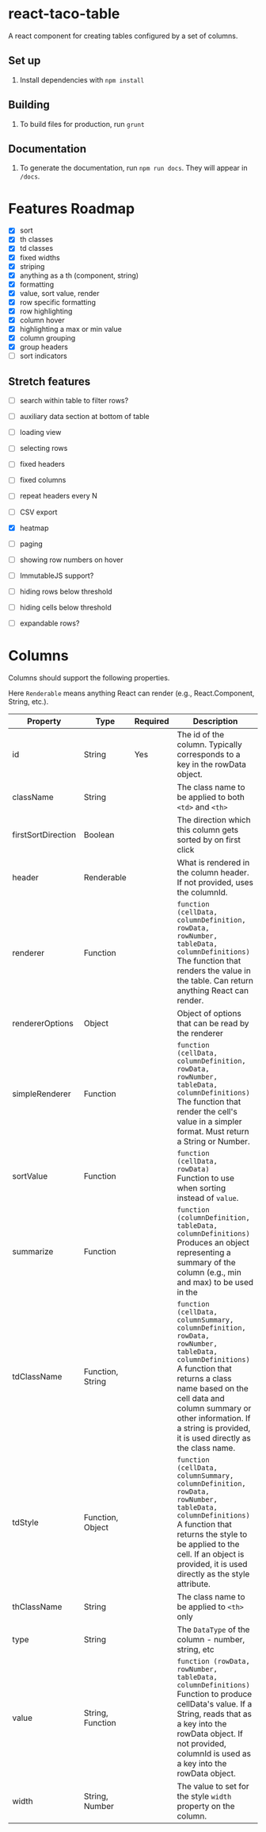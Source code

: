 # react-taco-table

A react component for creating tables configured by a set of columns.

## Set up
1. Install dependencies with `npm install`

## Building
1. To build files for production, run `grunt`

## Documentation
1. To generate the documentation, run `npm run docs`. They will appear in `/docs`.

# Features Roadmap

- [x] sort
- [x] th classes
- [x] td classes
- [x] fixed widths
- [x] striping
- [x] anything as a th (component, string)
- [x] formatting
- [x] value, sort value, render
- [x] row specific formatting
- [x] row highlighting
- [x] column hover
- [x] highlighting a max or min value
- [x] column grouping
- [x] group headers
- [ ] sort indicators

## Stretch features
- [ ] search within table to filter rows?
- [ ] auxiliary data section at bottom of table
- [ ] loading view
- [ ] selecting rows
- [ ] fixed headers
- [ ] fixed columns
- [ ] repeat headers every N
- [ ] CSV export
- [x] heatmap
- [ ] paging
- [ ] showing row numbers on hover
- [ ] ImmutableJS support?
- [ ] hiding rows below threshold
- [ ] hiding cells below threshold
- [ ] expandable rows?


# Columns

Columns should support the following properties.

Here `Renderable` means anything React can render (e.g., React.Component, String, etc.).


| Property | Type | Required | Description |
| -------- | ---- | -------- | ----------- |
| id | String | Yes | The id of the column. Typically corresponds to a key in the rowData object. |
| className | String |  | The class name to be applied to both `<td>` and `<th>` |
| firstSortDirection | Boolean |  | The direction which this column gets sorted by on first click |
| header | Renderable |  | What is rendered in the column header. If not provided, uses the columnId. |
| renderer | Function |  | `function (cellData, columnDefinition, rowData, rowNumber, tableData, columnDefinitions)`<br>The function that renders the value in the table. Can return anything React can render. |
| rendererOptions | Object |  | Object of options that can be read by the renderer |
| simpleRenderer | Function |  | `function (cellData, columnDefinition, rowData, rowNumber, tableData, columnDefinitions)`<br>The function that render the cell's value in a simpler format. Must return a String or Number. |
| sortValue | Function |  | `function (cellData, rowData)`<br>Function to use when sorting instead of `value`. |
| summarize | Function |  | `function (columnDefinition, tableData, columnDefinitions)`<br>Produces an object representing a summary of the column (e.g., min and max) to be used in the |
| tdClassName | Function, String |  | `function (cellData, columnSummary, columnDefinition, rowData, rowNumber, tableData, columnDefinitions)`<br>A function that returns a class name based on the cell data and column summary or other information. If a string is provided, it is used directly as the class name. |
| tdStyle | Function, Object |  | `function (cellData, columnSummary, columnDefinition, rowData, rowNumber, tableData, columnDefinitions)`<br>A function that returns the style to be applied to the cell. If an object is provided, it is used directly as the style attribute. |
| thClassName | String |  | The class name to be applied to `<th>` only |
| type | String |  | The `DataType` of the column - number, string, etc |
| value | String, Function |  | `function (rowData, rowNumber, tableData, columnDefinitions)`<br>Function to produce cellData's value. If a String, reads that as a key into the rowData object. If not provided, columnId is used as a key into the rowData object. |
| width | String, Number |  | The value to set for the style `width` property on the column. |



